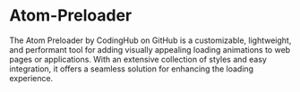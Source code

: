 # Atom-Preloader
The Atom Preloader by CodingHub on GitHub is a customizable, lightweight, and performant tool for adding visually appealing loading animations to web pages or applications. With an extensive collection of styles and easy integration, it offers a seamless solution for enhancing the loading experience.
